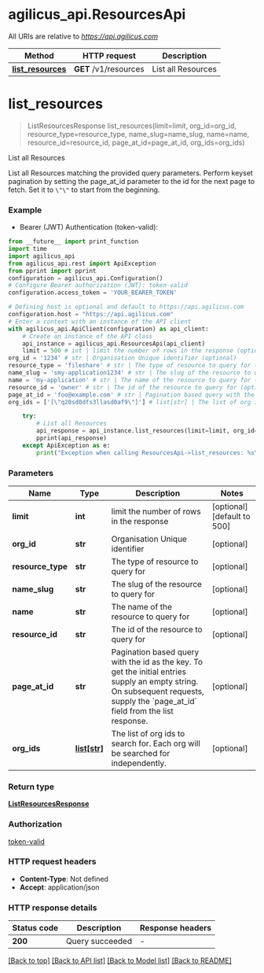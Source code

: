 # agilicus_api.ResourcesApi

All URIs are relative to *https://api.agilicus.com*

Method | HTTP request | Description
------------- | ------------- | -------------
[**list_resources**](ResourcesApi.md#list_resources) | **GET** /v1/resources | List all Resources


# **list_resources**
> ListResourcesResponse list_resources(limit=limit, org_id=org_id, resource_type=resource_type, name_slug=name_slug, name=name, resource_id=resource_id, page_at_id=page_at_id, org_ids=org_ids)

List all Resources

List all Resources matching the provided query parameters. Perform keyset pagination by setting the page_at_id parameter to the id for the next page to fetch. Set it to `\"\"` to start from the beginning. 

### Example

* Bearer (JWT) Authentication (token-valid):
```python
from __future__ import print_function
import time
import agilicus_api
from agilicus_api.rest import ApiException
from pprint import pprint
configuration = agilicus_api.Configuration()
# Configure Bearer authorization (JWT): token-valid
configuration.access_token = 'YOUR_BEARER_TOKEN'

# Defining host is optional and default to https://api.agilicus.com
configuration.host = "https://api.agilicus.com"
# Enter a context with an instance of the API client
with agilicus_api.ApiClient(configuration) as api_client:
    # Create an instance of the API class
    api_instance = agilicus_api.ResourcesApi(api_client)
    limit = 500 # int | limit the number of rows in the response (optional) (default to 500)
org_id = '1234' # str | Organisation Unique identifier (optional)
resource_type = 'fileshare' # str | The type of resource to query for (optional)
name_slug = 'smy-application1234' # str | The slug of the resource to query for (optional)
name = 'my-application' # str | The name of the resource to query for (optional)
resource_id = 'owner' # str | The id of the resource to query for (optional)
page_at_id = 'foo@example.com' # str | Pagination based query with the id as the key. To get the initial entries supply an empty string. On subsequent requests, supply the `page_at_id` field from the list response.  (optional)
org_ids = ['[\"q20sd0dfs3llasd0af9\"]'] # list[str] | The list of org ids to search for. Each org will be searched for independently. (optional)

    try:
        # List all Resources
        api_response = api_instance.list_resources(limit=limit, org_id=org_id, resource_type=resource_type, name_slug=name_slug, name=name, resource_id=resource_id, page_at_id=page_at_id, org_ids=org_ids)
        pprint(api_response)
    except ApiException as e:
        print("Exception when calling ResourcesApi->list_resources: %s\n" % e)
```

### Parameters

Name | Type | Description  | Notes
------------- | ------------- | ------------- | -------------
 **limit** | **int**| limit the number of rows in the response | [optional] [default to 500]
 **org_id** | **str**| Organisation Unique identifier | [optional] 
 **resource_type** | **str**| The type of resource to query for | [optional] 
 **name_slug** | **str**| The slug of the resource to query for | [optional] 
 **name** | **str**| The name of the resource to query for | [optional] 
 **resource_id** | **str**| The id of the resource to query for | [optional] 
 **page_at_id** | **str**| Pagination based query with the id as the key. To get the initial entries supply an empty string. On subsequent requests, supply the &#x60;page_at_id&#x60; field from the list response.  | [optional] 
 **org_ids** | [**list[str]**](str.md)| The list of org ids to search for. Each org will be searched for independently. | [optional] 

### Return type

[**ListResourcesResponse**](ListResourcesResponse.md)

### Authorization

[token-valid](../README.md#token-valid)

### HTTP request headers

 - **Content-Type**: Not defined
 - **Accept**: application/json

### HTTP response details
| Status code | Description | Response headers |
|-------------|-------------|------------------|
**200** | Query succeeded |  -  |

[[Back to top]](#) [[Back to API list]](../README.md#documentation-for-api-endpoints) [[Back to Model list]](../README.md#documentation-for-models) [[Back to README]](../README.md)


